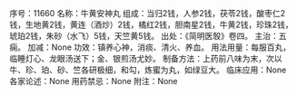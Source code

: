 序号：11660
名称：牛黄安神丸
组成：当归2钱，人参2钱，茯苓2钱，酸枣仁2钱，生地黄2钱，黄连（酒炒）2钱，橘红2钱，胆南星2钱，牛黄2钱，珍珠2钱，琥珀2钱，朱砂（水飞）5钱，天竺黄5钱。
出处：《简明医彀》卷四。
主治：五痫。
加减：None
功效：镇养心神，消痰、清火、养血。
用法用量：每服百丸，临睡灯心、龙眼汤送下；金、银煎汤尤妙。
制备方法：上药前八味为末，次以牛、珍、珀、砂、竺各研极细，和勾，炼蜜为丸，如绿豆大。
临床应用：None
各家论述：None
用药禁忌：None
附注：None
